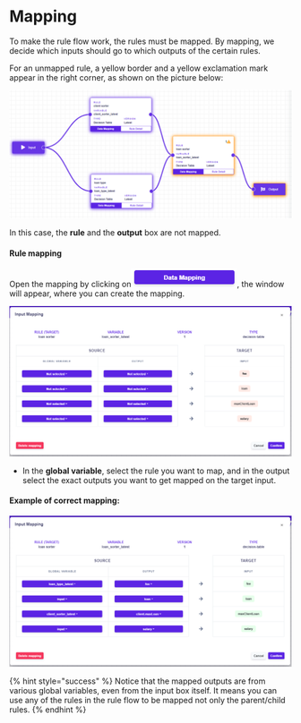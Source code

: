 # Mapping

To make the rule flow work, the rules must be mapped. By mapping, we decide which inputs should go to which outputs of the certain rules.

For an unmapped rule, a yellow border and a yellow exclamation mark appear in the right corner, as shown  on the picture below:

![](../.gitbook/assets/unmapped%20%281%29.png)

In this case, the **rule** and the **output** box are not mapped. 

#### Rule mapping

Open the mapping by clicking on![](../.gitbook/assets/datamapping.png), the window will appear, where you can create the mapping.

![](../.gitbook/assets/mapping.png)

* In the **global variable**, select the rule you want to map, and in the output select the exact outputs you want to get mapped on the target input.

#### Example of correct mapping:

![](../.gitbook/assets/correctmapping.png)

{% hint style="success" %}
Notice that the mapped outputs are from various global variables, even from the input box itself. It means you can use any of the rules in the rule flow to be mapped not only the parent/child rules.
{% endhint %}


